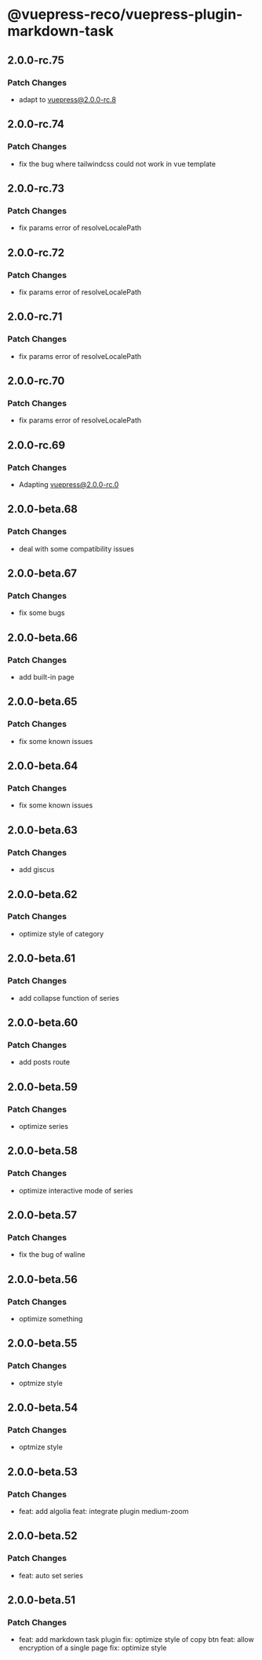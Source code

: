 # @vuepress-reco/vuepress-plugin-markdown-task

## 2.0.0-rc.75

### Patch Changes

- adapt to vuepress@2.0.0-rc.8

## 2.0.0-rc.74

### Patch Changes

- fix the bug where tailwindcss could not work in vue template

## 2.0.0-rc.73

### Patch Changes

- fix params error of resolveLocalePath

## 2.0.0-rc.72

### Patch Changes

- fix params error of resolveLocalePath

## 2.0.0-rc.71

### Patch Changes

- fix params error of resolveLocalePath

## 2.0.0-rc.70

### Patch Changes

- fix params error of resolveLocalePath

## 2.0.0-rc.69

### Patch Changes

- Adapting vuepress@2.0.0-rc.0

## 2.0.0-beta.68

### Patch Changes

- deal with some compatibility issues

## 2.0.0-beta.67

### Patch Changes

- fix some bugs

## 2.0.0-beta.66

### Patch Changes

- add built-in page

## 2.0.0-beta.65

### Patch Changes

- fix some known issues

## 2.0.0-beta.64

### Patch Changes

- fix some known issues

## 2.0.0-beta.63

### Patch Changes

- add giscus

## 2.0.0-beta.62

### Patch Changes

- optimize style of category

## 2.0.0-beta.61

### Patch Changes

- add collapse function of series

## 2.0.0-beta.60

### Patch Changes

- add posts route

## 2.0.0-beta.59

### Patch Changes

- optimize series

## 2.0.0-beta.58

### Patch Changes

- optimize interactive mode of series

## 2.0.0-beta.57

### Patch Changes

- fix the bug of waline

## 2.0.0-beta.56

### Patch Changes

- optimize something

## 2.0.0-beta.55

### Patch Changes

- optmize style

## 2.0.0-beta.54

### Patch Changes

- optmize style

## 2.0.0-beta.53

### Patch Changes

- feat: add algolia
  feat: integrate plugin medium-zoom

## 2.0.0-beta.52

### Patch Changes

- feat: auto set series

## 2.0.0-beta.51

### Patch Changes

- feat: add markdown task plugin
  fix: optimize style of copy btn
  feat: allow encryption of a single page
  fix: optimize style
